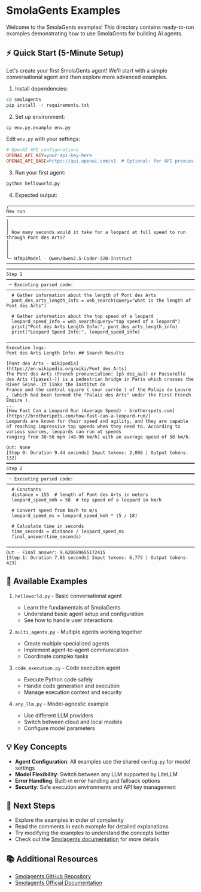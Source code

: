 # SmolaGents Examples

Welcome to the SmolaGents examples! This directory contains ready-to-run examples demonstrating how to use SmolaGents for building AI agents.

## ⚡ Quick Start (5-Minute Setup)

Let's create your first SmolaGents agent! We'll start with a simple conversational agent and then explore more advanced examples.

1. Install dependencies:
```bash
cd smolagents
pip install -r requirements.txt
```

2. Set up environment:
```bash
cp env.py.example env.py
```

Edit `env.py` with your settings:
```ini
# OpenAI API configurations
OPENAI_API_KEY=your-api-key-here
OPENAI_API_BASE=https://api.openai.com/v1  # Optional: for API proxies
```

3. Run your first agent:
```bash
python helloworld.py
```

4. Expected output:
```shell
╭──────────────────────────────────────────────────────────────────────────────────── New run ────────────────────────────────────────────────────────────────────────────────────╮
│                                                                                                                                                                                 │
│ How many seconds would it take for a leopard at full speed to run through Pont des Arts?                                                                                        │
│                                                                                                                                                                                 │
╰─ HfApiModel - Qwen/Qwen2.5-Coder-32B-Instruct ──────────────────────────────────────────────────────────────────────────────────────────────────────────────────────────────────╯
━━━━━━━━━━━━━━━━━━━━━━━━━━━━━━━━━━━━━━━━━━━━━━━━━━━━━━━━━━━━━━━━━━━━━━━━━━━━━━━━━━━━━ Step 1 ━━━━━━━━━━━━━━━━━━━━━━━━━━━━━━━━━━━━━━━━━━━━━━━━━━━━━━━━━━━━━━━━━━━━━━━━━━━━━━━━━━━━━━
 ─ Executing parsed code: ──────────────────────────────────────────────────────────────────────────────────────────────────────────────────────────────────────────────────────── 
  # Gather information about the length of Pont des Arts                                                                                                                           
  pont_des_arts_length_info = web_search(query="what is the length of Pont des Arts")                                                                                              
                                                                                                                                                                                   
  # Gather information about the top speed of a leopard                                                                                                                            
  leopard_speed_info = web_search(query="top speed of a leopard")                                                                                                                  
  print("Pont des Arts Length Info:", pont_des_arts_length_info)                                                                                                                   
  print("Leopard Speed Info:", leopard_speed_info)                                                                                                                                 
 ───────────────────────────────────────────────────────────────────────────────────────────────────────────────────────────────────────────────────────────────────────────────── 
Execution logs:
Pont des Arts Length Info: ## Search Results

[Pont des Arts - Wikipedia](https://en.wikipedia.org/wiki/Pont_des_Arts)
The Pont des Arts (French pronunciation: [pɔ̃ dez‿aʁ]) or Passerelle des Arts ([pasʁɛl-]) is a pedestrian bridge in Paris which crosses the River Seine. It links the Institut de 
France and the central square ( cour carrée ) of the Palais du Louvre , (which had been termed the "Palais des Arts" under the First French Empire ).
...
[How Fast Can a Leopard Run (Average Speed) - brotherspets.com](https://brotherspets.com/how-fast-can-a-leopard-run/)
Leopards are known for their speed and agility, and they are capable of reaching impressive top speeds when they need to. According to various sources, leopards can run at speeds 
ranging from 30-56 mph (48-90 km/h) with an average speed of 58 km/h.

Out: None
[Step 0: Duration 9.44 seconds| Input tokens: 2,086 | Output tokens: 132]
━━━━━━━━━━━━━━━━━━━━━━━━━━━━━━━━━━━━━━━━━━━━━━━━━━━━━━━━━━━━━━━━━━━━━━━━━━━━━━━━━━━━━ Step 2 ━━━━━━━━━━━━━━━━━━━━━━━━━━━━━━━━━━━━━━━━━━━━━━━━━━━━━━━━━━━━━━━━━━━━━━━━━━━━━━━━━━━━━━
 ─ Executing parsed code: ──────────────────────────────────────────────────────────────────────────────────────────────────────────────────────────────────────────────────────── 
  # Constants                                                                                                                                                                      
  distance = 155  # length of Pont des Arts in meters                                                                                                                              
  leopard_speed_kmh = 58  # top speed of a leopard in km/h                                                                                                                         
                                                                                                                                                                                   
  # Convert speed from km/h to m/s                                                                                                                                                 
  leopard_speed_ms = leopard_speed_kmh * (5 / 18)                                                                                                                                  
                                                                                                                                                                                   
  # Calculate time in seconds                                                                                                                                                      
  time_seconds = distance / leopard_speed_ms                                                                                                                                       
  final_answer(time_seconds)                                                                                                                                                       
 ───────────────────────────────────────────────────────────────────────────────────────────────────────────────────────────────────────────────────────────────────────────────── 
Out - Final answer: 9.620689655172415
[Step 1: Duration 7.81 seconds| Input tokens: 6,775 | Output tokens: 423]
```


## 🚀 Available Examples

1. `helloworld.py` - Basic conversational agent
   - Learn the fundamentals of SmolaGents
   - Understand basic agent setup and configuration
   - See how to handle user interactions

2. `multi_agents.py` - Multiple agents working together
   - Create multiple specialized agents
   - Implement agent-to-agent communication
   - Coordinate complex tasks

3. `code_execution.py` - Code execution agent
   - Execute Python code safely
   - Handle code generation and execution
   - Manage execution context and security

4. `any_llm.py` - Model-agnostic example
   - Use different LLM providers
   - Switch between cloud and local models
   - Configure model parameters

## 💡 Key Concepts

- **Agent Configuration**: All examples use the shared `config.py` for model settings
- **Model Flexibility**: Switch between any LLM supported by LiteLLM
- **Error Handling**: Built-in error handling and fallback options
- **Security**: Safe execution environments and API key management

## 🤝 Next Steps

- Explore the examples in order of complexity
- Read the comments in each example for detailed explanations
- Try modifying the examples to understand the concepts better
- Check out the [Smolagents documentation](https://huggingface.co/docs/smolagents/index) for more details

## 📚 Additional Resources

- [Smolagents GitHub Repository](https://github.com/huggingface/smolagents)
- [Smolagents Official Documentation](https://huggingface.co/docs/smolagents/index)